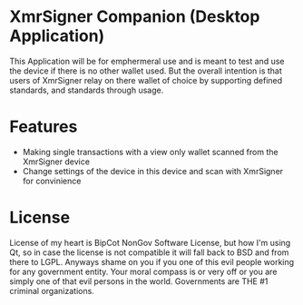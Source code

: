 # XmrSigner Companion (Desktop Application)

This Application will be for emphermeral use and is meant to test and use the device if there is no other wallet used.
But the overall intention is that users of XmrSigner relay on there wallet of choice by supporting defined standards,
and standards through usage.

# Features
- Making single transactions with a view only wallet scanned from the XmrSigner device
- Change settings of the device in this device and scan with XmrSigner for convinience

# License
License of my heart is BipCot NonGov Software License, but how I'm using Qt, so in case the license is not compatible it will fall back to BSD and from there to LGPL. Anyways shame on you if you one of this evil people working for any government entity. Your moral compass is or very off or you are simply one of that evil persons in the world. Governments are THE #1 criminal organizations.
